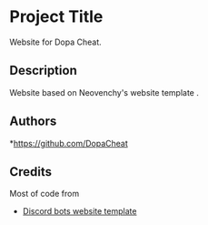 # Project Title

Website for Dopa Cheat.

## Description

Website based on Neovenchy's website template .


## Authors


*https://github.com/DopaCheat



## Credits

Most of code from
* [Discord bots website template](https://github.com/Neovenchy/Discord-bot-website-template)
